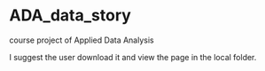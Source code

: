 # ADA_data_story
course project of Applied Data Analysis

I suggest the user download it and view the page in the local folder.
